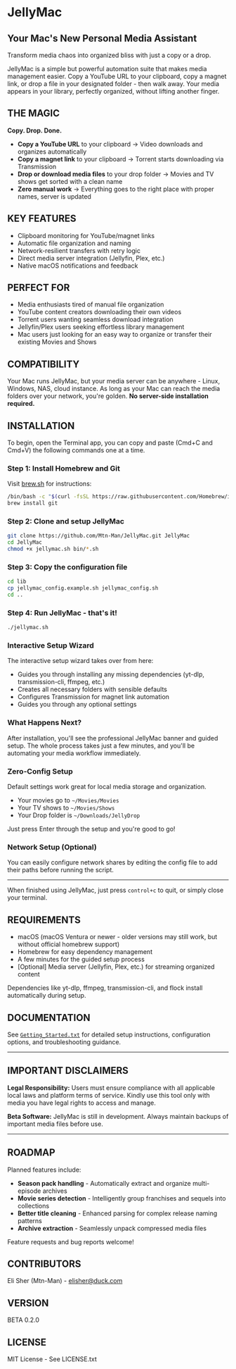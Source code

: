# JellyMac
## Your Mac's New Personal Media Assistant

Transform media chaos into organized bliss with just a copy or a drop.

JellyMac is a simple but powerful automation suite that makes media management easier. Copy a YouTube URL to your clipboard, copy a magnet link, or drop a file in your designated folder - then walk away. Your media appears in your library, perfectly organized, without lifting another finger.

## THE MAGIC

**Copy. Drop. Done.**

- **Copy a YouTube URL** to your clipboard → Video downloads and organizes automatically
- **Copy a magnet link** to your clipboard → Torrent starts downloading via Transmission  
- **Drop or download media files** to your drop folder → Movies and TV shows get sorted with a clean name
- **Zero manual work** → Everything goes to the right place with proper names, server is updated

## KEY FEATURES

- Clipboard monitoring for YouTube/magnet links
- Automatic file organization and naming
- Network-resilient transfers with retry logic  
- Direct media server integration (Jellyfin, Plex, etc.)
- Native macOS notifications and feedback

## PERFECT FOR

- Media enthusiasts tired of manual file organization
- YouTube content creators downloading their own videos
- Torrent users wanting seamless download integration
- Jellyfin/Plex users seeking effortless library management
- Mac users just looking for an easy way to organize or transfer their existing Movies and Shows

## COMPATIBILITY

Your Mac runs JellyMac, but your media server can be anywhere - Linux, Windows, NAS, cloud instance. As long as your Mac can reach the media folders over your network, you're golden. **No server-side installation required.**

## INSTALLATION

To begin, open the Terminal app, you can copy and paste (Cmd+C and Cmd+V) the following commands one at a time.

### Step 1: Install Homebrew and Git
Visit [brew.sh](https://brew.sh) for instructions:

```bash
/bin/bash -c "$(curl -fsSL https://raw.githubusercontent.com/Homebrew/install/HEAD/install.sh)"
brew install git
```

### Step 2: Clone and setup JellyMac

```bash
git clone https://github.com/Mtn-Man/JellyMac.git JellyMac
cd JellyMac
chmod +x jellymac.sh bin/*.sh
```

### Step 3: Copy the configuration file

```bash
cd lib
cp jellymac_config.example.sh jellymac_config.sh
cd ..
```

### Step 4: Run JellyMac - that's it!

```bash
./jellymac.sh
```

### Interactive Setup Wizard

The interactive setup wizard takes over from here:
- Guides you through installing any missing dependencies (yt-dlp, transmission-cli, ffmpeg, etc.)
- Creates all necessary folders with sensible defaults
- Configures Transmission for magnet link automation
- Guides you through any optional settings


### What Happens Next?
After installation, you'll see the professional JellyMac banner and guided setup. The whole process takes just a few minutes, and you'll be automating your media workflow immediately.


### Zero-Config Setup

Default settings work great for local media storage and organization.
- Your movies go to `~/Movies/Movies`
- Your TV shows to `~/Movies/Shows` 
- Your Drop folder is `~/Downloads/JellyDrop`

Just press Enter through the setup and you're good to go!

### Network Setup (Optional)
You can easily configure network shares by editing the config file to add their paths before running the script.

---

When finished using JellyMac, just press `control+c` to quit, or simply close your terminal.

## REQUIREMENTS

- macOS (macOS Ventura or newer - older versions may still work, but without official homebrew support)
- Homebrew for easy dependency management
- A few minutes for the guided setup process
- [Optional] Media server (Jellyfin, Plex, etc.) for streaming organized content

Dependencies like yt-dlp, ffmpeg, transmission-cli, and flock install automatically during setup.

## DOCUMENTATION

See [`Getting_Started.txt`](Getting_Started.txt) for detailed setup instructions, configuration options, and troubleshooting guidance.

---

## IMPORTANT DISCLAIMERS

**Legal Responsibility:** Users must ensure compliance with all applicable local laws and platform terms of service. Kindly use this tool only with media you have legal rights to access and manage.

**Beta Software:** JellyMac is still in development. Always maintain backups of important media files before use.

---

## ROADMAP

Planned features include:

- **Season pack handling** - Automatically extract and organize multi-episode archives
- **Movie series detection** - Intelligently group franchises and sequels into collections  
- **Better title cleaning** - Enhanced parsing for complex release naming patterns
- **Archive extraction** - Seamlessly unpack compressed media files

Feature requests and bug reports welcome!

## CONTRIBUTORS

Eli Sher (Mtn-Man) - elisher@duck.com

## VERSION

BETA 0.2.0

## LICENSE

MIT License - See LICENSE.txt